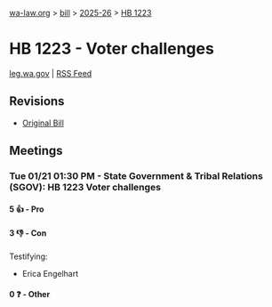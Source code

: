 [wa-law.org](/) > [bill](/bill/) > [2025-26](/bill/2025-26/) > [HB 1223](/bill/2025-26/hb/1223/)

# HB 1223 - Voter challenges
[leg.wa.gov](https://app.leg.wa.gov/billsummary?BillNumber=1223&Year=2025&Initiative=false) | [RSS Feed](./rss.xml)

## Revisions
* [Original Bill](1/)

## Meetings
### Tue 01/21 01:30 PM - State Government & Tribal Relations (SGOV): HB 1223 Voter challenges
#### 5 👍 - Pro

#### 3 👎 - Con
Testifying:
* Erica Engelhart

#### 0 ❓ - Other
